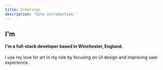 ```yaml
---
title: Greetings
description: 'Site introduction.'
---
```


## I'm 
#### I'm a full-stack developer based in Winchester, England. 
I use my love for art in my role by focusing on UI design and improving user experience.